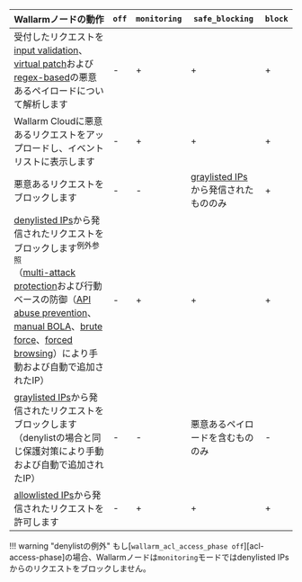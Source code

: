 | Wallarmノードの動作 | `off` | `monitoring` | `safe_blocking` | `block` |
| ------------------- | ----- | ------------ | --------------- | ------- |
| 受付したリクエストを[input validation](../about-wallarm/protecting-against-attacks.md#input-validation-attacks)、[virtual patch](../user-guides/rules/vpatch-rule.md)および[regex-based](../user-guides/rules/regex-rule.md)の悪意あるペイロードについて解析します | - | + | + | + |
| Wallarm Cloudに悪意あるリクエストをアップロードし、イベントリストに表示します | - | + | + | + |
| 悪意あるリクエストをブロックします | - | - | [graylisted IPs](../user-guides/ip-lists/overview.md)から発信されたもののみ | + |
| [denylisted IPs](../user-guides/ip-lists/overview.md)から発信されたリクエストをブロックします<sup>例外参照</sup> <br>（[multi-attack protection](../admin-en/configuration-guides/protecting-with-thresholds.md)および行動ベースの防御（[API abuse prevention](../api-abuse-prevention/setup.md)、[manual BOLA](../admin-en/configuration-guides/protecting-against-bola-trigger.md)、[brute force](../admin-en/configuration-guides/protecting-against-bruteforce.md)、[forced browsing](../admin-en/configuration-guides/protecting-against-forcedbrowsing.md)）により手動および自動で追加されたIP） | - | + | + | + |
| [graylisted IPs](../user-guides/ip-lists/overview.md)から発信されたリクエストをブロックします <br>（denylistの場合と同じ保護対策により手動および自動で追加されたIP） | - | - | 悪意あるペイロードを含むもののみ | - |
| [allowlisted IPs](../user-guides/ip-lists/overview.md)から発信されたリクエストを許可します | - | + | + | + |

!!! warning "denylistの例外"
    もし[`wallarm_acl_access_phase off`][acl-access-phase]の場合、Wallarmノードは`monitoring`モードではdenylisted IPsからのリクエストをブロックしません。